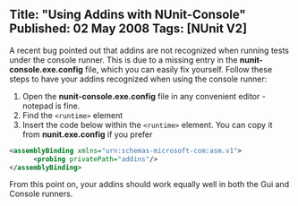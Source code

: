 Title: "Using Addins with NUnit-Console"
Published: 02 May 2008
Tags: [NUnit V2]
---
A recent bug pointed out that addins are not recognized when running tests under the console runner. This is due to a missing entry in the **nunit-console.exe.config** file, which you can easily fix yourself. Follow these steps to have your addins recognized when using the console runner:

1. Open the **nunit-console.exe.config** file in any convenient editor - notepad is fine.
2. Find the `<runtime>` element
3. Insert the code below within the `<runtime>` element. You can copy it from **nunit.exe.config** if you prefer

```xml
<assemblyBinding xmlns="urn:schemas-microsoft-com:asm.v1">
      <probing privatePath="addins"/>
</assemblyBinding>
```

From this point on, your addins should work equally well in both the Gui and Console runners.

